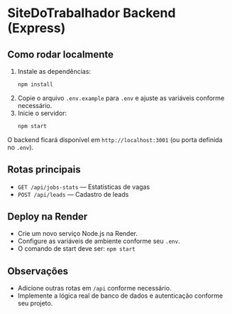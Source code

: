 # SiteDoTrabalhador Backend (Express)

## Como rodar localmente

1. Instale as dependências:
   ```bash
   npm install
   ```
2. Copie o arquivo `.env.example` para `.env` e ajuste as variáveis conforme necessário.
3. Inicie o servidor:
   ```bash
   npm start
   ```

O backend ficará disponível em `http://localhost:3001` (ou porta definida no `.env`).

## Rotas principais
- `GET /api/jobs-stats` — Estatísticas de vagas
- `POST /api/leads` — Cadastro de leads

## Deploy na Render
- Crie um novo serviço Node.js na Render.
- Configure as variáveis de ambiente conforme seu `.env`.
- O comando de start deve ser: `npm start`

## Observações
- Adicione outras rotas em `/api` conforme necessário.
- Implemente a lógica real de banco de dados e autenticação conforme seu projeto.
